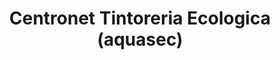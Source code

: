 ---
title: "Centronet Tintoreria Ecologica (aquasec)"
url: /torrent/centronet-tintoreria-ecologica-aquasec/
shop: Wäscherei
---